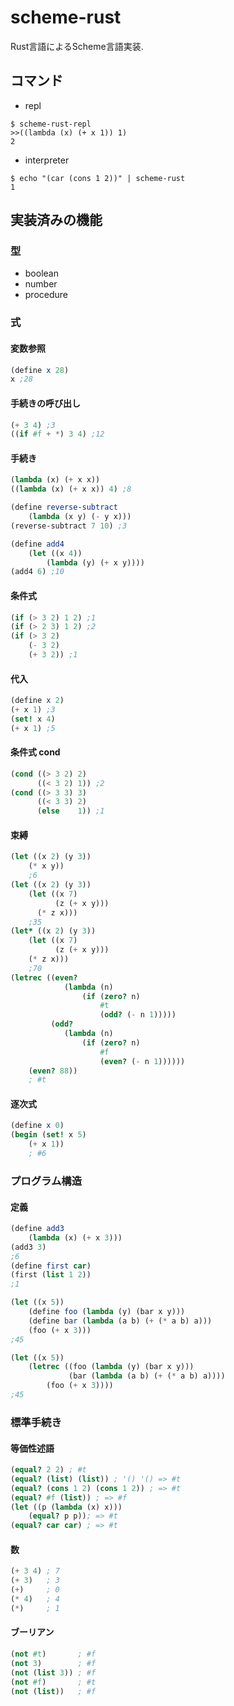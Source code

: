 # scheme-rust

Rust言語によるScheme言語実装.

## コマンド

* repl

```shell
$ scheme-rust-repl
>>((lambda (x) (+ x 1)) 1)
2
```

* interpreter

```shell
$ echo "(car (cons 1 2))" | scheme-rust 
1
```

## 実装済みの機能

### 型

* boolean
* number
* procedure

### 式

#### 変数参照

```scheme
(define x 28)
x ;28
```

#### 手続きの呼び出し

```scheme
(+ 3 4) ;3
((if #f + *) 3 4) ;12
```

#### 手続き

```scheme
(lambda (x) (+ x x))
((lambda (x) (+ x x)) 4) ;8

(define reverse-subtract
    (lambda (x y) (- y x)))
(reverse-subtract 7 10) ;3

(define add4
    (let ((x 4))
        (lambda (y) (+ x y))))
(add4 6) ;10
```

#### 条件式

```scheme
(if (> 3 2) 1 2) ;1
(if (> 2 3) 1 2) ;2
(if (> 3 2)
    (- 3 2)
    (+ 3 2)) ;1
```

#### 代入

```scheme
(define x 2)
(+ x 1) ;3
(set! x 4)
(+ x 1) ;5
```

#### 条件式 cond

```scheme
(cond ((> 3 2) 2)
      ((< 3 2) 1)) ;2
(cond ((> 3 3) 3)
      ((< 3 3) 2)
      (else    1)) ;1
```

#### 束縛

```scheme
(let ((x 2) (y 3))
    (* x y))
    ;6
(let ((x 2) (y 3))
    (let ((x 7)
          (z (+ x y)))
      (* z x)))
    ;35
(let* ((x 2) (y 3))
    (let ((x 7)
          (z (+ x y)))
    (* z x)))
    ;70
(letrec ((even?
            (lambda (n)
                (if (zero? n)
                    #t
                    (odd? (- n 1)))))
         (odd?
            (lambda (n)
                (if (zero? n)
                    #f
                    (even? (- n 1))))))
    (even? 88))
    ; #t
```

#### 逐次式

```scheme
(define x 0)
(begin (set! x 5)
    (+ x 1))
    ; #6
```

### プログラム構造

#### 定義

```scheme
(define add3
    (lambda (x) (+ x 3)))
(add3 3)
;6
(define first car)
(first (list 1 2))
;1

(let ((x 5))
    (define foo (lambda (y) (bar x y)))
    (define bar (lambda (a b) (+ (* a b) a)))
    (foo (+ x 3)))
;45

(let ((x 5))
    (letrec ((foo (lambda (y) (bar x y)))
             (bar (lambda (a b) (+ (* a b) a))))
        (foo (+ x 3))))
;45
```

### 標準手続き

#### 等価性述語

```scheme
(equal? 2 2) ; #t
(equal? (list) (list)) ; '() '() => #t
(equal? (cons 1 2) (cons 1 2)) ; => #t
(equal? #f (list)) ; => #f
(let ((p (lambda (x) x)))
    (equal? p p)); => #t
(equal? car car) ; => #t
```

#### 数

```scheme
(+ 3 4) ; 7
(+ 3)   ; 3
(+)     ; 0
(* 4)   ; 4
(*)     ; 1
```

#### ブーリアン

```scheme
(not #t)       ; #f
(not 3)        ; #f
(not (list 3)) ; #f
(not #f)       ; #t
(not (list))   ; #f
```
